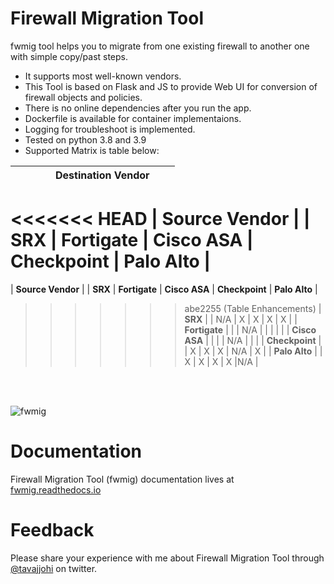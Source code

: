 # Firewall Migration Tool

fwmig tool helps you to migrate from one existing firewall to another one with simple copy/past steps.

- It supports most well-known vendors.
- This Tool is based on Flask and JS to provide Web UI for conversion of firewall objects and policies.
- There is no online dependencies after you run the app.
- Dockerfile is available for container implementaions.
- Logging for troubleshoot is implemented.
- Tested on python 3.8 and 3.9
- Supported Matrix is table below:

| | |    |   | Destination Vendor |  |  |
| :-----| :---------- |:-------------:| :-----:| :-------------: |:-------------:| :-----:|
<<<<<<< HEAD
| Source Vendor |  | SRX           | Fortigate  | Cisco ASA | Checkpoint | Palo Alto |
=======
| **Source Vendor** |  | **SRX**  | **Fortigate**  | **Cisco ASA** | **Checkpoint** | **Palo Alto** |
>>>>>>> abe2255 (Table Enhancements)
| **SRX**      | | N/A | X | X | X | X |
| **Fortigate** | |  | N/A | | | | |
| **Cisco ASA** | |  | | N/A | | |
| **Checkpoint** | | X | X | X | N/A | X | 
| **Palo Alto** | | X | X | X | X |N/A |

</br>
</br>


![fwmig](https://github.com/VahidTa/firewall_migration_tool/blob/main/docs/image/main.png?raw=true)

# Documentation

Firewall Migration Tool (fwmig) documentation lives at [fwmig.readthedocs.io](https://fwmig.readthedocs.io/en/latest/?)


# Feedback

Please share your experience with me about Firewall Migration Tool through [@tavajjohi](https://twitter.com/tavajjohi) on twitter.
